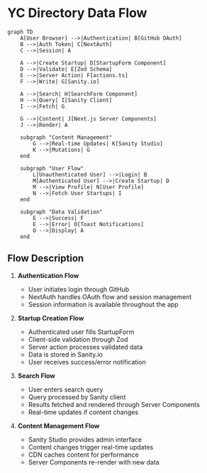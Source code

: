 # YC Directory Data Flow

```mermaid
graph TD
    A[User Browser] -->|Authentication| B[GitHub OAuth]
    B -->|Auth Token| C[NextAuth]
    C -->|Session| A

    A -->|Create Startup| D[StartupForm Component]
    D -->|Validate| E[Zod Schema]
    E -->|Server Action| F[actions.ts]
    F -->|Write| G[Sanity.io]

    A -->|Search| H[SearchForm Component]
    H -->|Query| I[Sanity Client]
    I -->|Fetch| G

    G -->|Content| J[Next.js Server Components]
    J -->|Render| A

    subgraph "Content Management"
        G -->|Real-time Updates| K[Sanity Studio]
        K -->|Mutations| G
    end

    subgraph "User Flow"
        L[Unauthenticated User] -->|Login| B
        M[Authenticated User] -->|Create Startup| D
        M -->|View Profile| N[User Profile]
        N -->|Fetch User Startups| I
    end

    subgraph "Data Validation"
        E -->|Success| F
        E -->|Error| O[Toast Notifications]
        O -->|Display| A
    end
```

## Flow Description

1. **Authentication Flow**
   - User initiates login through GitHub
   - NextAuth handles OAuth flow and session management
   - Session information is available throughout the app

2. **Startup Creation Flow**
   - Authenticated user fills StartupForm
   - Client-side validation through Zod
   - Server action processes validated data
   - Data is stored in Sanity.io
   - User receives success/error notification

3. **Search Flow**
   - User enters search query
   - Query processed by Sanity client
   - Results fetched and rendered through Server Components
   - Real-time updates if content changes

4. **Content Management Flow**
   - Sanity Studio provides admin interface
   - Content changes trigger real-time updates
   - CDN caches content for performance
   - Server Components re-render with new data
